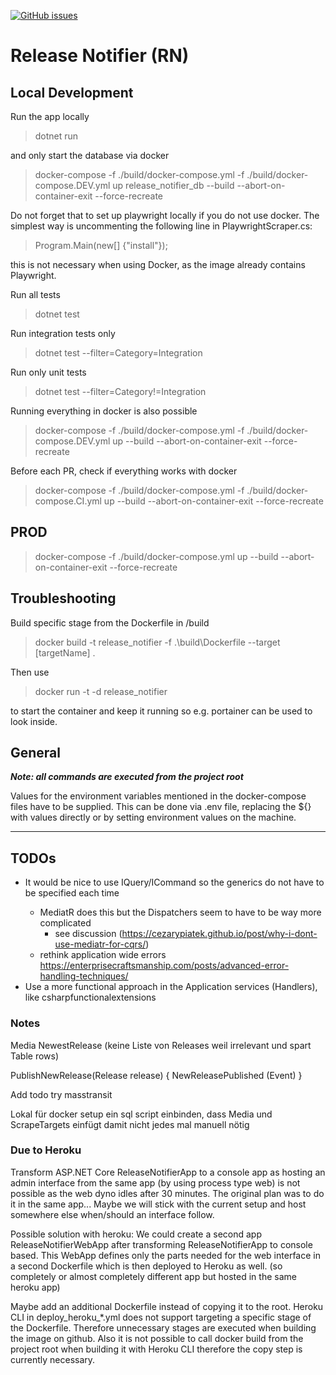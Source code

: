 [![GitHub issues](https://img.shields.io/github/issues/leherv/ReleaseNotifier)](https://github.com/leherv/ReleaseNotifier/issues)

# Release Notifier (RN)

## Local Development
Run the app locally
> dotnet run

and only start the database via docker 
> docker-compose -f ./build/docker-compose.yml -f ./build/docker-compose.DEV.yml up release_notifier_db --build --abort-on-container-exit --force-recreate

Do not forget that to set up playwright locally if you do not use docker. The simplest way is uncommenting the following line in PlaywrightScraper.cs:
> Program.Main(new[] {"install"});

this is not necessary when using Docker, as the image already contains Playwright.

Run all tests
> dotnet test

Run integration tests only
> dotnet test --filter=Category=Integration

Run only unit tests
> dotnet test --filter=Category!=Integration

Running everything in docker is also possible
> docker-compose -f ./build/docker-compose.yml -f ./build/docker-compose.DEV.yml up --build --abort-on-container-exit --force-recreate

Before each PR, check if everything works with docker
> docker-compose -f ./build/docker-compose.yml -f ./build/docker-compose.CI.yml up --build --abort-on-container-exit --force-recreate


## PROD
> docker-compose -f ./build/docker-compose.yml up --build --abort-on-container-exit --force-recreate


## Troubleshooting
Build specific stage from the Dockerfile in /build
> docker build -t release_notifier -f .\build\Dockerfile --target [targetName] .

Then use
> docker run -t -d release_notifier

to start the container and keep it running so e.g. portainer can be used to look inside.


## General 
***Note: all commands are executed from the project root***

Values for the environment variables mentioned in the docker-compose files have to be supplied. This can be done via .env file, replacing
the ${} with values directly or by setting environment values on the machine.

___
## TODOs
* It would be nice to use IQuery<TQueryResult>/ICommand<TCommandResult> so the generics do not have to be specified each time
  * MediatR does this but the Dispatchers seem to have to be way more complicated
    * see discussion (https://cezarypiatek.github.io/post/why-i-dont-use-mediatr-for-cqrs/)
  * rethink application wide errors https://enterprisecraftsmanship.com/posts/advanced-error-handling-techniques/
* Use a more functional approach in the Application services (Handlers), like csharpfunctionalextensions

### Notes 
Media
NewestRelease (keine Liste von Releases weil irrelevant und spart Table rows)

PublishNewRelease(Release release) {
NewReleasePublished (Event)
}

Add todo try masstransit

Lokal für docker setup ein sql script einbinden, dass Media und ScrapeTargets einfügt damit nicht jedes mal manuell nötig

### Due to Heroku
Transform ASP.NET Core ReleaseNotifierApp to a console app as hosting an admin interface from the same app (by using process type web) is not possible as the 
web dyno idles after 30 minutes. The original plan was to do it in the same app... Maybe we will stick with the current setup and host somewhere else when/should
an interface follow.

Possible solution with heroku: We could create a second app ReleaseNotifierWebApp after transforming ReleaseNotifierApp to console based. This WebApp 
defines only the parts needed for the web interface in a second Dockerfile which is then deployed to Heroku as well. (so completely or almost completely different app but hosted in the same heroku app)

Maybe add an additional Dockerfile instead of copying it to the root. Heroku CLI in deploy_heroku_*.yml does not
support targeting a specific stage of the Dockerfile. Therefore unnecessary stages are executed when building the image
on github. Also it is not possible to call docker build from the project root when building it with Heroku CLI therefore
the copy step is currently necessary.

